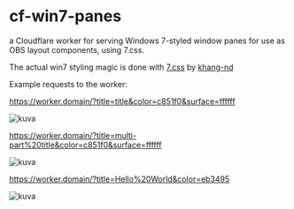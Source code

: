 # cf-win7-panes
a Cloudflare worker for serving Windows 7-styled window panes for use as OBS layout components, using 7.css.

The actual win7 styling magic is done with [7.css](https://github.com/khang-nd/7.css) by [khang-nd](https://github.com/khang-nd)

Example requests to the worker:

https://worker.domain/?title=title&color=c851f0&surface=ffffff

![kuva](https://github.com/user-attachments/assets/75d72fc1-d0d9-48b9-8fff-0458b0f07833)

https://worker.domain/?title=multi-part%20title&color=c851f0&surface=ffffff

![kuva](https://github.com/user-attachments/assets/a37cacf1-c891-4134-ae91-cb191166348e)

https://worker.domain/?title=Hello%20World&color=eb3495

![kuva](https://github.com/user-attachments/assets/887bbc86-6724-4be5-8433-7be5a2512eaf)
